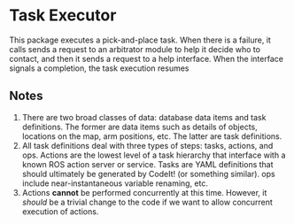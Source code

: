 # Task Executor

This package executes a pick-and-place task. When there is a failure, it calls sends a request to an arbitrator module to help it decide who to contact, and then it sends a request to a help interface. When the interface signals a completion, the task execution resumes

## Notes

1. There are two broad classes of data: database data items and task definitions. The former are data items such as details of objects, locations on the map, arm positions, etc. The latter are task definitions.
1. All task definitions deal with three types of steps: tasks, actions, and ops. Actions are the lowest level of a task hierarchy that interface with a known ROS action server or service. Tasks are YAML definitions that should ultimately be generated by CodeIt! (or something similar). ops include near-instantaneous variable renaming, etc.
1. Actions **cannot** be performed concurrently at this time. However, it *should* be a trivial change to the code if we want to allow concurrent execution of actions.
